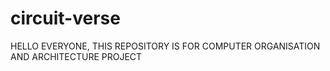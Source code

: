 # circuit-verse
HELLO EVERYONE, THIS REPOSITORY IS FOR COMPUTER ORGANISATION AND ARCHITECTURE PROJECT

